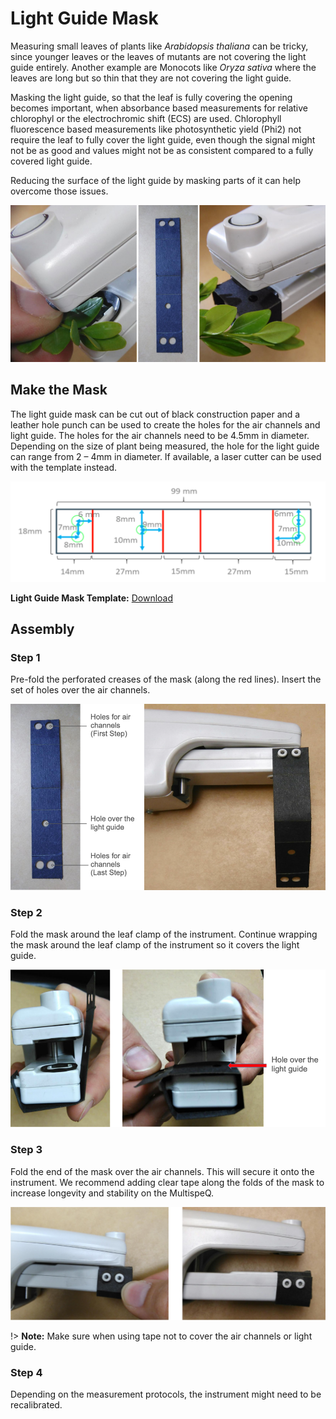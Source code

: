 # Light Guide Mask

Measuring small leaves of plants like *Arabidopsis thaliana* can be tricky, since younger leaves or the leaves of mutants are not covering the light guide entirely. Another example are Monocots like *Oryza sativa* where the leaves are long but so thin that they are not covering the light guide.

Masking the light guide, so that the leaf is fully covering the opening becomes important, when absorbance based measurements for relative chlorophyl or the electrochromic shift (ECS) are used. Chlorophyll fluorescence based measurements like photosynthetic yield (Phi2) not require the leaf to fully cover the light guide, even though the signal might not be as good and values might not be as consistent compared to a fully covered light guide.

Reducing the surface of the light guide by masking parts of it can help overcome those issues.

![MultispeQ without and with a masked light guide](images/instrument-without-with-mask.png)

## Make the Mask

The light guide mask can be cut out of black construction paper and a leather hole punch can be used to create the holes for the air channels and light guide. The holes for the air channels need to be 4.5mm in diameter. Depending on the size of plant being measured, the hole for the light guide can range from 2 – 4mm in diameter. If available, a laser cutter can be used with the template instead.

![Mask Template](images/light-guide-mask.png)

**Light Guide Mask Template:** [Download](https://photosynqprod.s3.amazonaws.com/files/specialfeatures/leaf-mask-file.pdf)

## Assembly

### Step 1

Pre-fold the perforated creases of the mask (along the red lines). Insert the set of holes over the air channels.

![Attach the mask to the air channels](images/assemble-mask-1.png)

### Step 2

Fold the mask around the leaf clamp of the instrument. Continue wrapping the mask around the leaf clamp of the instrument so it covers the light guide.

![Attach the mask to the air channels](images/assemble-mask-2.png)

### Step 3

Fold the end of the mask over the air channels. This will secure it onto the instrument. We recommend adding clear tape along the folds of the mask to increase longevity and stability on the MultispeQ.

![Fold the end over the air channels](images/assemble-mask-3.png)

!> **Note:** Make sure when using tape not to cover the air channels or light guide.

### Step 4

Depending on the measurement protocols, the instrument might need to be recalibrated.